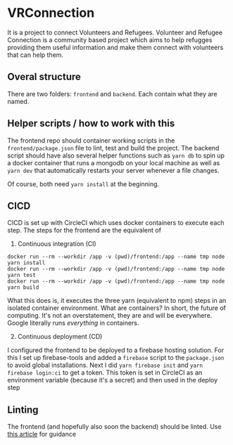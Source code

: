 # VRConnection
It is a project to connect Volunteers and Refugees.
Volunteer and Refugee Connection is a community based project which aims to help refugges providing them useful information and make them connect with volunteers that can help them.

## Overal structure

There are two folders: `frontend` and `backend`. Each contain what they are named. 

## Helper scripts / how to work with this

The frontend repo should container working scripts in the `frontend/package.json` file
to lint, test and build the project. 
The backend script should have also several helper functions such as `yarn db` to spin
up a docker container that runs a mongodb on your local machine as well as `yarn dev`
that automatically restarts your server whenever a file changes. 

Of course, both need `yarn install` at the beginning. 

## CICD

CICD is set up with CircleCI which uses docker containers to execute each step. The steps for the frontend are the equivalent of

1. Continuous integration (CI)
 
```
docker run --rm --workdir /app -v (pwd)/frontend:/app --name tmp node yarn install
docker run --rm --workdir /app -v (pwd)/frontend:/app --name tmp node yarn test
docker run --rm --workdir /app -v (pwd)/frontend:/app --name tmp node yarn build
```

What this does is, it executes the three yarn (equivalent to npm) steps in an isolated container environment. What are containers? In short, the future of computing. It's not an overstatement, they are and will be everywhere. Google literally runs *everything* in containers. 

2. Continuous deployment (CD)

I configured the frontend to be deployed to a firebase hosting solution. For this I set up firebase-tools and added a `firebase` script to the `package.json` to avoid global installations. Next I did
`yarn firebase init` and 
`yarn firebase login:ci` to get a token. This token is set in CircleCI as an environment variable (because it's a secret) and then used in the deploy step 

## Linting

The frontend (and hopefully also soon the backend) should be linted. Use [this article](https://medium.com/@pppped/extend-create-react-app-with-airbnbs-eslint-config-prettier-flow-and-react-testing-library-96627e9a9672) for guidance

